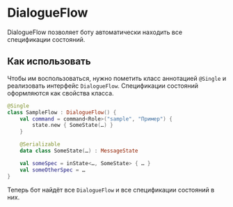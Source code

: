 # DialogueFlow

DialogueFlow позволяет боту автоматически находить
все спецификации состояний.

## Как использовать

Чтобы им воспользоваться, нужно пометить класс
аннотацией `@Single` и реализовать интерфейс `DialogueFlow`.
Спецификации состояний оформляются как свойства класса.

```kotlin
@Single
class SampleFlow : DialogueFlow() {
    val command = command<Role>("sample", "Пример") {
        state.new { SomeState(…) }
    }

    @Serializable
    data class SomeState(…) : MessageState

    val someSpec = inState<…, SomeState> { … }
    val someOtherSpec = …
}
```

Теперь бот найдёт все `DialogueFlow` и все спецификации состояний в них.
